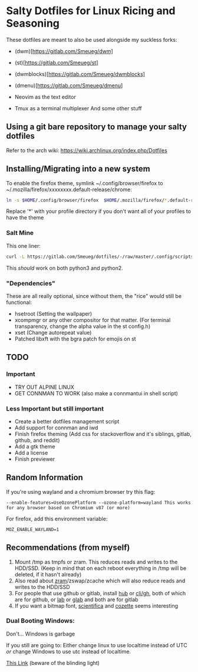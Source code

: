 # Salty Dotfiles for Linux Ricing and Seasoning
These dotfiles are meant to also be used alongside my suckless forks:
- (dwm)[https://gitlab.com/Smeueg/dwm]
- (st)[https://gitlab.com/Smeueg/st]
- (dwmblocks)[https://gitlab.com/Smeueg/dwmblocks]
- (dmenu)[https://gitlab.com/Smeueg/dmenu]

- Neovim as the text editor
- Tmux as a terminal multiplexer
And some other stuff


## Using a git bare repository to manage your salty dotfiles
Refer to the arch wiki: https://wiki.archlinux.org/index.php/Dotfiles


## Installing/Migrating into a new system
To enable the firefox theme, symlink ~/.config/browser/firefox to ~/.mozilla/firefox/xxxxxxxx.default-release/chrome:
```sh
ln -s $HOME/.config/browser/firefox  $HOME/.mozilla/firefox/*.default-release/chrome
```
Replace '*' with your profile directory if you don't want all of your profiles to have the theme


### Salt Mine
This one liner:
```sh
curl -L https://gitlab.com/Smeueg/dotfiles/-/raw/master/.config/scripts/migrate/salt-mine | python
```
This _should_ work on both python3 and python2.


### "Dependencies"
These are all really optional, since without them, the "rice" would still be functional:
- hsetroot (Setting the wallpaper)
- xcompmgr or any other compositor for that matter. (For terminal transparency, change the alpha value in the st config.h)
- xset (Change autorepeat value)
- Patched libxft with the bgra patch for emojis on st


## TODO
### Important
* TRY OUT ALPINE LINUX
* GET CONNMAN TO WORK (also make a connmantui in shell script)

### Less Important but still important
- Create a better dotfiles management script
- Add support for connman and iwd
- Finish firefox theming (Add css for stackoverflow and it's siblings, gitlab, github, and reddit)
- Add a gtk theme
- Add a license
- Finish previewer


## Random Information
If you're using wayland and a chromium browser try this flag:
```
--enable-features=UseOzonePlatform --ozone-platform=wayland This works for any browser based on Chromium v87 (or more)
```
For firefox, add this environment variable:
```
MOZ_ENABLE_WAYLAND=1
```

## Recommendations (from myself)
1. Mount /tmp as tmpfs or zram. This reduces reads and writes to the HDD/SSD. (Keep in mind that on each reboot everything in /tmp will be deleted, if it hasn't already)
2. Also read about [zram](https://www.kernel.org/doc/html/latest/admin-guide/blockdev/zram.html)/zswap/zcache which will also reduce reads and writes to the HDD/SSD
3. For people that use github or gitlab, install [hub](https://github.com/profclems/glab) or [cli/gh](https://github.com/cli/cli), both of which are for github, or [lab](https://github.com/zaquestion/lab/) or [glab](https://github.com/profclems/glab) and both are for gitlab
4. If you want a bitmap font, [scientifica](https://github.com/NerdyPepper/scientifica) and [cozette](https://github.com/slavfox/Cozette) seems interesting

### Dual Booting Windows:
Don't... Windows is garbage

If you still are going to:
Either change linux to use localtime instead of UTC *or* change Windows to use utc instead of localtime.

[This Link](https://itsfoss.com/wrong-time-dual-boot/) (beware of the blinding light)
